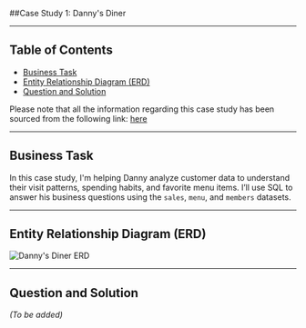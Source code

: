 ##Case Study 1: Danny's Diner

---

## Table of Contents

- [Business Task](#business-task)  
- [Entity Relationship Diagram (ERD)](#entity-relationship-diagram-erd)  
- [Question and Solution](#question-and-solution)  

Please note that all the information regarding this case study has been sourced from the following link: [here](https://8weeksqlchallenge.com/case-study-1/)

---

## Business Task

In this case study, I'm helping Danny analyze customer data to understand their visit patterns, spending habits, and favorite menu items. I’ll use SQL to answer his business questions using the `sales`, `menu`, and `members` datasets.

---

## Entity Relationship Diagram (ERD)

![Danny's Diner ERD](https://user-images.githubusercontent.com/127271130-dca9aedd-4ca9-4ed8-b6ec-1e1920dca4a8.png)

---

## Question and Solution

*(To be added)*

